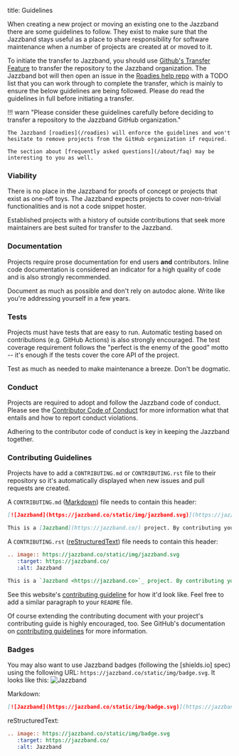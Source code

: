 title: Guidelines

When creating a new project or moving an existing one to the Jazzband
there are some guidelines to follow. They exist to make sure that
the Jazzband stays useful as a place to share responsibility for software
maintenance when a number of projects are created at or moved to it.

To initiate the transfer to Jazzband, you should use
[Github's Transfer Feature](https://help.github.com/en/github/administering-a-repository/transferring-a-repository)
to transfer the repository to the Jazzband organization. The Jazzband bot will
then open an issue in the
[Roadies help repo](https://github.com/jazzband/help/issues/38)
with a TODO list that you can work through to complete the transfer, which
is mainly to ensure the below guidelines are being followed. Please do read
the guidelines in full before initiating a transfer.

!!! warn "Please consider these guidelines carefully before deciding to transfer a repository to the Jazzband GitHub organization."

    The Jazzband [roadies](/roadies) will enforce the guidelines and won't hesitate to remove projects from the GitHub organization if required.

    The section about [frequently asked questions](/about/faq) may be
    interesting to you as well.

### Viability

There is no place in the Jazzband for proofs of concept or projects that
exist as one-off toys. The Jazzband expects projects to cover non-trivial
functionalities and is not a code snippet hoster.

Established projects with a history of outside contributions that seek more
maintainers are best suited for transfer to the Jazzband.

### Documentation

Projects require prose documentation for end users **and** contributors.
Inline code documentation is considered an indicator for a high quality of
code and is also strongly recommended.

Document as much as possible and don't rely on autodoc alone. Write like you're
 addressing yourself in a few years.

### Tests

Projects must have tests that are easy to run. Automatic testing based on
contributions (e.g. GitHub Actions) is also strongly encouraged. The test
coverage requirement follows the "perfect is the enemy of the good" motto
-- it's enough if the tests cover the core API of the project.

Test as much as needed to make maintenance a breeze. Don't be dogmatic.

### Conduct

Projects are required to adopt and follow the Jazzband code of conduct.
Please see the [Contributor Code of Conduct](/about/conduct) for more
information what that entails and how to report conduct violations.

Adhering to the contributor code of conduct is key in keeping the Jazzband
together.

### Contributing Guidelines

Projects have to add a `CONTRIBUTING.md` or `CONTRIBUTING.rst` file to their repository so it's
automatically displayed when new issues and pull requests are created.

A `CONTRIBUTING.md` ([Markdown]) file needs to contain this header:

```md
[![Jazzband](https://jazzband.co/static/img/jazzband.svg)](https://jazzband.co/)

This is a [Jazzband](https://jazzband.co/) project. By contributing you agree to abide by the [Contributor Code of Conduct](https://jazzband.co/about/conduct) and follow the [guidelines](https://jazzband.co/about/guidelines).
```

A `CONTRIBUTING.rst` ([reStructuredText]) file needs to contain this header:

```rst
.. image:: https://jazzband.co/static/img/jazzband.svg
   :target: https://jazzband.co/
   :alt: Jazzband

This is a `Jazzband <https://jazzband.co>`_ project. By contributing you agree to abide by the `Contributor Code of Conduct <https://jazzband.co/about/conduct>`_ and follow the `guidelines <https://jazzband.co/about/guidelines>`_.
```

See this website's [contributing guideline] for how it'd look like.
Feel free to add a similar paragraph to your `README` file.

Of course extending the contributing document with your project's contributing
guide is highly encouraged, too. See GitHub's documentation on [contributing
guidelines] for more information.

[contributing guidelines]: https://help.github.com/articles/setting-guidelines-for-repository-contributors/
[contributing guideline]: https://github.com/jazzband/website/blob/master/CONTRIBUTING.md
[reStructuredText]: http://docutils.sourceforge.net/docs/ref/rst/restructuredtext.html
[Markdown]: https://daringfireball.net/projects/markdown/syntax

### Badges

You may also want to use Jazzband badges (following the [shields.io] spec) using the
following URL: `https://jazzband.co/static/img/badge.svg`. It looks like this:
![Jazzband](https://jazzband.co/static/img/badge.svg)

Markdown:

```md
[![Jazzband](https://jazzband.co/static/img/badge.svg)](https://jazzband.co/)
```

reStructuredText:

```rst
.. image:: https://jazzband.co/static/img/badge.svg
   :target: https://jazzband.co/
   :alt: Jazzband
```

